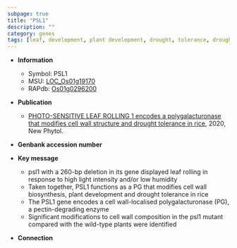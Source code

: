```yaml
---
subpage: true
title: "PSL1"
description: ""
category: genes
tags: [leaf, development, plant development, drought, tolerance, drought tolerance, cell wall, leaf rolling]
---
```


* **Information**  
    + Symbol: PSL1  
    + MSU: [LOC_Os01g19170](http://rice.plantbiology.msu.edu/cgi-bin/ORF_infopage.cgi?orf=LOC_Os01g19170)  
    + RAPdb: [Os01g0296200](http://rapdb.dna.affrc.go.jp/viewer/gbrowse_details/irgsp1?name=Os01g0296200)  

* **Publication**  
    + [PHOTO-SENSITIVE LEAF ROLLING 1 encodes a polygalacturonase that modifies cell wall structure and drought tolerance in rice](http://www.ncbi.nlm.nih.gov/pubmed?term=PHOTO-SENSITIVE+LEAF+ROLLING+1+encodes+a+polygalacturonase+that+modifies+cell+wall+structure+and+drought+tolerance+in+rice%5BTitle%5D), 2020, New Phytol.

* **Genbank accession number**  

* **Key message**  
    + psl1 with a 260-bp deletion in its gene displayed leaf rolling in response to high light intensity and/or low humidity
    + Taken together, PSL1 functions as a PG that modifies cell wall biosynthesis, plant development and drought tolerance in rice
    + The PSL1 gene encodes a cell wall-localised polygalacturonase (PG), a pectin-degrading enzyme
    + Significant modifications to cell wall composition in the psl1 mutant compared with the wild-type plants were identified

* **Connection**  



